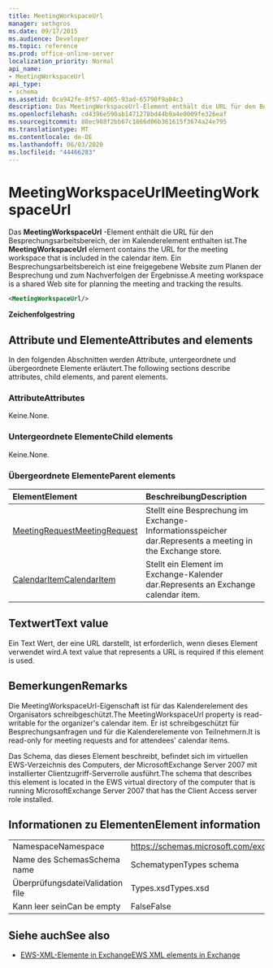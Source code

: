 ```yaml
---
title: MeetingWorkspaceUrl
manager: sethgros
ms.date: 09/17/2015
ms.audience: Developer
ms.topic: reference
ms.prod: office-online-server
localization_priority: Normal
api_name:
- MeetingWorkspaceUrl
api_type:
- schema
ms.assetid: 0ca942fe-8f57-4065-93ad-65790f9a04c3
description: Das MeetingWorkspaceUrl-Element enthält die URL für den Besprechungsarbeitsbereich, der im Kalenderelement enthalten ist. Ein Besprechungsarbeitsbereich ist eine freigegebene Website zum Planen der Besprechung und zum Nachverfolgen der Ergebnisse.
ms.openlocfilehash: cd4396e590ab1471278bd44b9a4e0009fe326eaf
ms.sourcegitcommit: 88ec988f2bb67c1866d06b361615f3674a24e795
ms.translationtype: MT
ms.contentlocale: de-DE
ms.lasthandoff: 06/03/2020
ms.locfileid: "44466283"
---
```

# <a name="meetingworkspaceurl"></a><span data-ttu-id="4a1f6-104">MeetingWorkspaceUrl</span><span class="sxs-lookup"><span data-stu-id="4a1f6-104">MeetingWorkspaceUrl</span></span>

<span data-ttu-id="4a1f6-105">Das **MeetingWorkspaceUrl** -Element enthält die URL für den Besprechungsarbeitsbereich, der im Kalenderelement enthalten ist.</span><span class="sxs-lookup"><span data-stu-id="4a1f6-105">The **MeetingWorkspaceUrl** element contains the URL for the meeting workspace that is included in the calendar item.</span></span> <span data-ttu-id="4a1f6-106">Ein Besprechungsarbeitsbereich ist eine freigegebene Website zum Planen der Besprechung und zum Nachverfolgen der Ergebnisse.</span><span class="sxs-lookup"><span data-stu-id="4a1f6-106">A meeting workspace is a shared Web site for planning the meeting and tracking the results.</span></span> 
  
```xml
<MeetingWorkspaceUrl/>
```

 <span data-ttu-id="4a1f6-107">**Zeichenfolge**</span><span class="sxs-lookup"><span data-stu-id="4a1f6-107">**string**</span></span>
## <a name="attributes-and-elements"></a><span data-ttu-id="4a1f6-108">Attribute und Elemente</span><span class="sxs-lookup"><span data-stu-id="4a1f6-108">Attributes and elements</span></span>

<span data-ttu-id="4a1f6-109">In den folgenden Abschnitten werden Attribute, untergeordnete und übergeordnete Elemente erläutert.</span><span class="sxs-lookup"><span data-stu-id="4a1f6-109">The following sections describe attributes, child elements, and parent elements.</span></span>
  
### <a name="attributes"></a><span data-ttu-id="4a1f6-110">Attribute</span><span class="sxs-lookup"><span data-stu-id="4a1f6-110">Attributes</span></span>

<span data-ttu-id="4a1f6-111">Keine.</span><span class="sxs-lookup"><span data-stu-id="4a1f6-111">None.</span></span>
  
### <a name="child-elements"></a><span data-ttu-id="4a1f6-112">Untergeordnete Elemente</span><span class="sxs-lookup"><span data-stu-id="4a1f6-112">Child elements</span></span>

<span data-ttu-id="4a1f6-113">Keine.</span><span class="sxs-lookup"><span data-stu-id="4a1f6-113">None.</span></span>
  
### <a name="parent-elements"></a><span data-ttu-id="4a1f6-114">Übergeordnete Elemente</span><span class="sxs-lookup"><span data-stu-id="4a1f6-114">Parent elements</span></span>

|<span data-ttu-id="4a1f6-115">**Element**</span><span class="sxs-lookup"><span data-stu-id="4a1f6-115">**Element**</span></span>|<span data-ttu-id="4a1f6-116">**Beschreibung**</span><span class="sxs-lookup"><span data-stu-id="4a1f6-116">**Description**</span></span>|
|:-----|:-----|
|[<span data-ttu-id="4a1f6-117">MeetingRequest</span><span class="sxs-lookup"><span data-stu-id="4a1f6-117">MeetingRequest</span></span>](meetingrequest.md) <br/> |<span data-ttu-id="4a1f6-118">Stellt eine Besprechung im Exchange-Informationsspeicher dar.</span><span class="sxs-lookup"><span data-stu-id="4a1f6-118">Represents a meeting in the Exchange store.</span></span>  <br/> |
|[<span data-ttu-id="4a1f6-119">CalendarItem</span><span class="sxs-lookup"><span data-stu-id="4a1f6-119">CalendarItem</span></span>](calendaritem.md) <br/> |<span data-ttu-id="4a1f6-120">Stellt ein Element im Exchange-Kalender dar.</span><span class="sxs-lookup"><span data-stu-id="4a1f6-120">Represents an Exchange calendar item.</span></span>  <br/> |
   
## <a name="text-value"></a><span data-ttu-id="4a1f6-121">Textwert</span><span class="sxs-lookup"><span data-stu-id="4a1f6-121">Text value</span></span>

<span data-ttu-id="4a1f6-122">Ein Text Wert, der eine URL darstellt, ist erforderlich, wenn dieses Element verwendet wird.</span><span class="sxs-lookup"><span data-stu-id="4a1f6-122">A text value that represents a URL is required if this element is used.</span></span>
  
## <a name="remarks"></a><span data-ttu-id="4a1f6-123">Bemerkungen</span><span class="sxs-lookup"><span data-stu-id="4a1f6-123">Remarks</span></span>

<span data-ttu-id="4a1f6-124">Die MeetingWorkspaceUrl-Eigenschaft ist für das Kalenderelement des Organisators schreibgeschützt.</span><span class="sxs-lookup"><span data-stu-id="4a1f6-124">The MeetingWorkspaceUrl property is read-writable for the organizer's calendar item.</span></span> <span data-ttu-id="4a1f6-125">Er ist schreibgeschützt für Besprechungsanfragen und für die Kalenderelemente von Teilnehmern.</span><span class="sxs-lookup"><span data-stu-id="4a1f6-125">It is read-only for meeting requests and for attendees' calendar items.</span></span>
  
<span data-ttu-id="4a1f6-126">Das Schema, das dieses Element beschreibt, befindet sich im virtuellen EWS-Verzeichnis des Computers, der MicrosoftExchange Server 2007 mit installierter Clientzugriff-Serverrolle ausführt.</span><span class="sxs-lookup"><span data-stu-id="4a1f6-126">The schema that describes this element is located in the EWS virtual directory of the computer that is running MicrosoftExchange Server 2007 that has the Client Access server role installed.</span></span>
  
## <a name="element-information"></a><span data-ttu-id="4a1f6-127">Informationen zu Elementen</span><span class="sxs-lookup"><span data-stu-id="4a1f6-127">Element information</span></span>

|||
|:-----|:-----|
|<span data-ttu-id="4a1f6-128">Namespace</span><span class="sxs-lookup"><span data-stu-id="4a1f6-128">Namespace</span></span>  <br/> |https://schemas.microsoft.com/exchange/services/2006/types  <br/> |
|<span data-ttu-id="4a1f6-129">Name des Schemas</span><span class="sxs-lookup"><span data-stu-id="4a1f6-129">Schema name</span></span>  <br/> |<span data-ttu-id="4a1f6-130">Schematypen</span><span class="sxs-lookup"><span data-stu-id="4a1f6-130">Types schema</span></span>  <br/> |
|<span data-ttu-id="4a1f6-131">Überprüfungsdatei</span><span class="sxs-lookup"><span data-stu-id="4a1f6-131">Validation file</span></span>  <br/> |<span data-ttu-id="4a1f6-132">Types.xsd</span><span class="sxs-lookup"><span data-stu-id="4a1f6-132">Types.xsd</span></span>  <br/> |
|<span data-ttu-id="4a1f6-133">Kann leer sein</span><span class="sxs-lookup"><span data-stu-id="4a1f6-133">Can be empty</span></span>  <br/> |<span data-ttu-id="4a1f6-134">False</span><span class="sxs-lookup"><span data-stu-id="4a1f6-134">False</span></span>  <br/> |
   
## <a name="see-also"></a><span data-ttu-id="4a1f6-135">Siehe auch</span><span class="sxs-lookup"><span data-stu-id="4a1f6-135">See also</span></span>



- [<span data-ttu-id="4a1f6-136">EWS-XML-Elemente in Exchange</span><span class="sxs-lookup"><span data-stu-id="4a1f6-136">EWS XML elements in Exchange</span></span>](ews-xml-elements-in-exchange.md)

